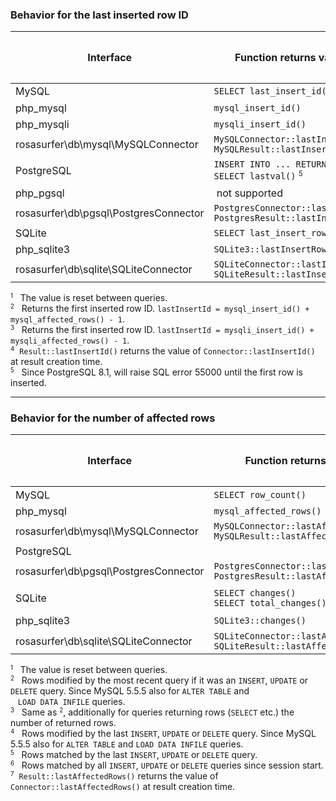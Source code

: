 
### Behavior for the last inserted row ID

| Interface                             | Function returns value for                                                        | Previous queries                | Most recent query <small><sup>1</sup></small> |
|---------------------------------------|-----------------------------------------------------------------------------------|:-------------------------------:|:---------------------------------------------:|
| MySQL                                 | `SELECT last_insert_id()`                                                         | yes                             | -                                             |
| php_mysql                             | `mysql_insert_id()`                                                               | -                               | yes <small><sup>2</sup></small>               |
| php_mysqli                            | `mysqli_insert_id()`                                                              | -                               | yes <small><sup>3</sup></small>               |
| rosasurfer\db\mysql\MySQLConnector    | `MySQLConnector::lastInsertId()`<br>`MySQLResult::lastInsertId()`                 | yes <small><sup>4</sup></small> | -                                             |
| PostgreSQL                            | `INSERT INTO ... RETURNING ...`<br>`SELECT lastval()` <small><sup>5</sup></small> | -<br>yes                        | yes<br>-                                      |
| php_pgsql                             | &nbsp;not supported                                                               |                                 |                                               |
| rosasurfer\db\pgsql\PostgresConnector | `PostgresConnector::lastInsertId()`<br>`PostgresResult::lastInsertId()`           |                                 |                                               |
| SQLite                                | `SELECT last_insert_rowid()`                                                      | yes                             | -                                             |
| php_sqlite3                           | `SQLite3::lastInsertRowID()`                                                      | yes                             | -                                             |
| rosasurfer\db\sqlite\SQLiteConnector  | `SQLiteConnector::lastInsertId()`<br>`SQLiteResult::lastInsertId()`               | yes <small><sup>4</sup></small> | -                                             |

<small><sup>1</sup></small> &nbsp; The value is reset between queries.  
<small><sup>2</sup></small> &nbsp; Returns the first inserted row ID. `lastInsertId = mysql_insert_id() + mysql_affected_rows() - 1`.  
<small><sup>3</sup></small> &nbsp; Returns the first inserted row ID. `lastInsertId = mysqli_insert_id() + mysqli_affected_rows() - 1`.  
<small><sup>4</sup></small> &nbsp;`Result::lastInsertId()` returns the value of `Connector::lastInsertId()` at result creation time.  
<small><sup>5</sup></small> &nbsp; Since PostgreSQL 8.1, will raise SQL error 55000 until the first row is inserted.  

_ _ _

### Behavior for the number of affected rows

| Interface                             | Function returns value for                                                      | Previous queries                                                   | Most recent query <small><sup>1</sup></small> |
|---------------------------------------|---------------------------------------------------------------------------------|:------------------------------------------------------------------:|:---------------------------------------------:|
| MySQL                                 | `SELECT row_count()`                                                            | -                                                                  | yes <small><sup>2</sup></small>               |
| php_mysql                             | `mysql_affected_rows()`                                                         | -                                                                  | yes <small><sup>3</sup></small>               |
| rosasurfer\db\mysql\MySQLConnector    | `MySQLConnector::lastAffectedRows()`<br>`MySQLResult::lastAffectedRows()`       | &nbsp;&nbsp;&nbsp; yes <small><sup>4 &nbsp;7</sup></small>         | -                                             |
| PostgreSQL                            |                                                                                 |                                                                    |                                               |
| rosasurfer\db\pgsql\PostgresConnector | `PostgresConnector::lastAffectedRows()`<br>`PostgresResult::lastAffectedRows()` |                                                                    |                                               |
| SQLite                                | `SELECT changes()`<br>`SELECT total_changes()`                                  | yes <small><sup>5</sup></small><br>yes <small><sup>6</sup></small> | -                                             |
| php_sqlite3                           | `SQLite3::changes()`                                                            | yes <small><sup>5</sup></small>                                    | -                                             |
| rosasurfer\db\sqlite\SQLiteConnector  | `SQLiteConnector::lastAffectedRows()`<br>`SQLiteResult::lastAffectedRows()`     | &nbsp;&nbsp;&nbsp; yes <small><sup>5 &nbsp;7</sup></small>         | -                                             |

<small><sup>1</sup></small> &nbsp; The value is reset between queries.  
<small><sup>2</sup></small> &nbsp; Rows modified by the most recent query if it was an `INSERT`, `UPDATE` or `DELETE` query. Since MySQL 5.5.5 also for `ALTER TABLE` and  
                            &nbsp;&nbsp; `LOAD DATA INFILE` queries.  
<small><sup>3</sup></small> &nbsp; Same as <small><sup>2</sup></small>, additionally for queries returning rows (`SELECT` etc.)
                            the number of returned rows.  
<small><sup>4</sup></small> &nbsp; Rows modified by the last `INSERT`, `UPDATE` or `DELETE` query. Since MySQL 5.5.5 also for
                            `ALTER TABLE` and `LOAD DATA INFILE` queries.  
<small><sup>5</sup></small> &nbsp; Rows matched by the last `INSERT`, `UPDATE` or `DELETE` query.  
<small><sup>6</sup></small> &nbsp; Rows matched by all `INSERT`, `UPDATE` or `DELETE` queries since session start.  
<small><sup>7</sup></small> &nbsp;`Result::lastAffectedRows()` returns the value of `Connector::lastAffectedRows()` at result creation time.  
